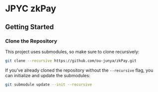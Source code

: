 # JPYC zkPay

## Getting Started

### Clone the Repository

This project uses submodules, so make sure to clone recursively:

```bash
git clone --recursive https://github.com/ou-junya/zkPay.git
```

If you've already cloned the repository without the `--recursive` flag, you can initialize and update the submodules:

```bash
git submodule update --init --recursive
```